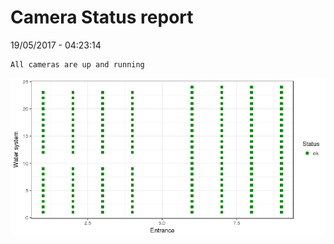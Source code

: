 Camera Status report
================
19/05/2017 - 04:23:14

    All cameras are up and running

![](camreport_files/figure-markdown_github/unnamed-chunk-2-1.png)
